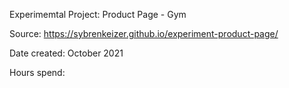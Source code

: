 Experimemtal Project: Product Page - Gym

Source: https://sybrenkeizer.github.io/experiment-product-page/


Date created: October 2021

Hours spend: 
